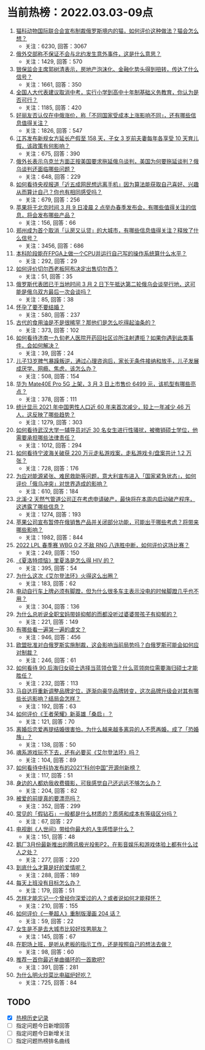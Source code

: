# 当前热榜：2022.03.03-09点
1. [猫科动物国际联合会宣布制裁俄罗斯境内的猫，如何评价这种做法？猫会怎么想？](https://www.zhihu.com/question/519591337)
    * 关注：6230, 回答：3067
2. [俄外交部称不保证不会与北约发生意外事件，这是什么意思？](https://www.zhihu.com/question/519664810)
    * 关注：1429, 回答：570
3. [银保监会主席郭树清表示，房地产泡沫化、金融化势头得到扭转，传达了什么信号？](https://www.zhihu.com/question/519615042)
    * 关注：1661, 回答：350
4. [全国人大代表建议取消中考，实行小学到高中十年制基础义务教育，你认为是否可行？](https://www.zhihu.com/question/519615945)
    * 关注：1185, 回答：420
5. [好丽友否认仅在中俄涨价，称「不同国家受成本上涨影响不同」，还有哪些信息值得关注？](https://www.zhihu.com/question/519538913)
    * 关注：1826, 回答：547
6. [江苏发布新规女方延长产假至 158 天，子女 3 岁前夫妻每年各享受 10 天育儿假，该政策有何影响？](https://www.zhihu.com/question/519411810)
    * 关注：675, 回答：390
7. [俄外长表示乌克兰方面正按美国要求拖延俄乌谈判，美国为何要拖延谈判？俄乌谈判还面临哪些问题？](https://www.zhihu.com/question/519635950)
    * 关注：648, 回答：229
8. [如何看待央视报道「近五成网民想远离手机」因为算法能获取自己喜好、兴趣从而算计自己？你也有相同感受吗？](https://www.zhihu.com/question/519198540)
    * 关注：679, 回答：256
9. [苹果将于北京时间 3 月 9 日凌晨 2 点举办春季发布会，有哪些值得关注的信息，将会发布哪些产品？](https://www.zhihu.com/question/519718832)
    * 关注：156, 回答：66
10. [郑州成为首个取消「认房又认贷」的大城市，有哪些信息值得关注？释放了什么信号？](https://www.zhihu.com/question/519451799)
    * 关注：3456, 回答：686
11. [本科阶段能在FPGA上做一个CPU并运行自己写的操作系统算什么水平？](https://www.zhihu.com/question/377489812)
    * 关注：292, 回答：29
12. [如何评价切尔西老板阿布决定出售切尔西？](https://www.zhihu.com/question/519727230)
    * 关注：51, 回答：35
13. [俄罗斯代表团已于当地时间 3 月 2 日下午抵达第二轮俄乌会谈举行地，这可能是俄乌双方最后一次会谈吗？](https://www.zhihu.com/question/519732360)
    * 关注：85, 回答：38
14. [怀孕了要不要结婚？](https://www.zhihu.com/question/519443871)
    * 关注：580, 回答：237
15. [古代的食用油是不是很稀罕？那他们是怎么吃得起油条的？](https://www.zhihu.com/question/508694145)
    * 关注：373, 回答：102
16. [如何看待济南一九旬老人医院开药回社区诊所注射遭拒？如果你遇到此类事件，会如何解决？](https://www.zhihu.com/question/519430506)
    * 关注：39, 回答：24
17. [儿子13岁脾气暴躁叛逆，通过心理咨询后，家长无条件接纳和放手，儿子发展成厌学、网瘾、焦虑，该怎么办？](https://www.zhihu.com/question/505633805)
    * 关注：508, 回答：154
18. [华为 Mate40E Pro 5G 上架，3 月 3 日上市售价 6499 元，该机型有哪些亮点？](https://www.zhihu.com/question/519177128)
    * 关注：378, 回答：111
19. [统计显示 2021 年中国男性人口近 60 年来首次减少，较上一年减少 46 万人，这反映了哪些趋势？](https://www.zhihu.com/question/519235733)
    * 关注：1279, 回答：303
20. [如何看待武汉大学一辅导员对近 30 名女生进行性骚扰，被撤销硕士学位，他需要承担哪些法律责任？](https://www.zhihu.com/question/519487271)
    * 关注：1012, 回答：294
21. [如何看待宁波海关破获 220 万元走私游戏案，走私游戏卡/盘案共计 1.2 万张？](https://www.zhihu.com/question/519466752)
    * 关注：728, 回答：176
22. [为应对能源紧张、难民救助等问题，意大利宣布进入「国家紧急状态」，如何评价「俄乌冲突」对世界造成的影响？](https://www.zhihu.com/question/519573933)
    * 关注：610, 回答：184
23. [北溪-2 天然气管道公司正在考虑申请破产，最快将在本周内启动破产程序，这透露了哪些信息？](https://www.zhihu.com/question/519546665)
    * 关注：1274, 回答：193
24. [苹果公司宣布暂停在俄销售产品并关闭部分功能，可能出于哪些考虑？将带来哪些影响？](https://www.zhihu.com/question/519529180)
    * 关注：1982, 回答：844
25. [2022 LPL 春季赛 WBG 0:2 不敌 RNG 八连胜中断，如何评价这场比赛？](https://www.zhihu.com/question/519637848)
    * 关注：249, 回答：150
26. [《夏洛特烦恼》里夏洛是怎么得 HIV 的？](https://www.zhihu.com/question/36241063)
    * 关注：395, 回答：54
27. [为什么这次《艾尔登法环》火得这么出圈？](https://www.zhihu.com/question/519340029)
    * 关注：183, 回答：62
28. [电动自行车上牌必须有脚蹬，但为什么很多车主表示没电的时候脚蹬几乎也不用？](https://www.zhihu.com/question/467823779)
    * 关注：304, 回答：136
29. [为什么总听说全职宝妈带娃抑郁的而都没听过婆婆带孩子有抑郁的？](https://www.zhihu.com/question/487454758)
    * 关注：221, 回答：149
30. [有哪些看一遍哭一遍的虐文？](https://www.zhihu.com/question/441473322)
    * 关注：946, 回答：456
31. [欧盟批准对白俄罗斯实施制裁，这会影响当前局势吗？白俄罗斯可能会如何应对制裁？](https://www.zhihu.com/question/519643275)
    * 关注：246, 回答：61
32. [如何看待 90 后海归女硕士选择当蓝领仓管？什么蓝领岗位需要海归硕士才能胜任？](https://www.zhihu.com/question/519275681)
    * 关注：232, 回答：113
33. [马自达将重新调整品牌定位，逐渐向豪华品牌转变，这次品牌升级会对其有哪些长远影响？结局会怎样？](https://www.zhihu.com/question/519551470)
    * 关注：192, 回答：63
34. [如何评价《王者荣耀》新英雄「桑启」？](https://www.zhihu.com/question/519567139)
    * 关注：121, 回答：70
35. [离婚后恋爱再提结婚很害怕，为什么越来越多离异的人不愿再婚，成了「恐婚族」？](https://www.zhihu.com/question/519622685)
    * 关注：138, 回答：50
36. [魂系游戏玩不下去，还有必要买《艾尔登法环》吗？](https://www.zhihu.com/question/518531828)
    * 关注：104, 回答：89
37. [如何看待中科协发布的2021“科创中国”开源创新榜？](https://www.zhihu.com/question/519367873)
    * 关注：117, 回答：51
38. [身边的人都劝我收费摄影，可我感觉自己还远远不够怎么办？](https://www.zhihu.com/question/512500918)
    * 关注：204, 回答：82
39. [被爱的前提真的要漂亮吗？](https://www.zhihu.com/question/519555732)
    * 关注：352, 回答：299
40. [常见的「假钻石」一般都是什么材质的？质感和成本有等级区分吗？](https://www.zhihu.com/question/515907398)
    * 关注：67, 回答：27
41. [电视剧《人世间》带给你最大的人生感悟是什么？](https://www.zhihu.com/question/518251556)
    * 关注：151, 回答：48
42. [鹅厂3月份最新推出的腾讯极光投影P2，在影音娱乐和游戏体验上都有什么过人之处？](https://www.zhihu.com/question/519554438)
    * 关注：277, 回答：220
43. [到底什么才算是好的爱情呢？](https://www.zhihu.com/question/518073456)
    * 关注：288, 回答：189
44. [每天上班没有目标怎么办？](https://www.zhihu.com/question/518937677)
    * 关注：179, 回答：51
45. [怎样才能忘记一个曾经你深爱过的人？或者说如何才能释怀？](https://www.zhihu.com/question/518532839)
    * 关注：210, 回答：155
46. [如何评价《一拳超人》重制版漫画 204 话？](https://www.zhihu.com/question/518543493)
    * 关注：59, 回答：22
47. [女生是不是去大城市比较好找男朋友？](https://www.zhihu.com/question/268150857)
    * 关注：145, 回答：67
48. [在职场上班，是听从老板的指示工作，还是按照自己的想法去做？](https://www.zhihu.com/question/518971297)
    * 关注：98, 回答：60
49. [推荐一首你最近单曲循环的一首歌吧?](https://www.zhihu.com/question/518079478)
    * 关注：391, 回答：281
50. [为什么明火炒菜比电磁炉好吃？](https://www.zhihu.com/question/340697589)
    * 关注：725, 回答：84
## TODO
* [x] [热榜历史记录](hot_history/AllHot.md)
* [ ] 指定问题今日新增回答
* [ ] 指定问题今日新增关注
* [ ] 指定问题热榜排名曲线
